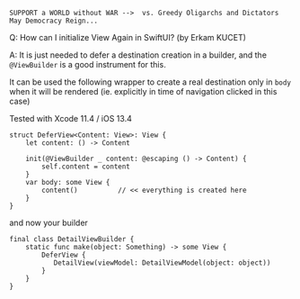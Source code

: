 ```
SUPPORT a WORLD without WAR -->  vs. Greedy Oligarchs and Dictators
May Democracy Reign... 
```

Q: How can I initialize View Again in SwiftUI? (by Erkam KUCET)

A: It is just needed to defer a destination creation in a builder, and 
the `@ViewBuilder` is a good instrument for this.

It can be used the following wrapper to create a real destination 
only in `body` when it will be rendered (ie. explicitly in time of navigation clicked in this case)

Tested with Xcode 11.4 / iOS 13.4

```
struct DeferView<Content: View>: View {
    let content: () -> Content

    init(@ViewBuilder _ content: @escaping () -> Content) {
        self.content = content
    }
    var body: some View {
        content()          // << everything is created here
    }
}
```

and now your builder

```
final class DetailViewBuilder {
    static func make(object: Something) -> some View {
        DeferView {
           DetailView(viewModel: DetailViewModel(object: object))
        }
    }
}
```
